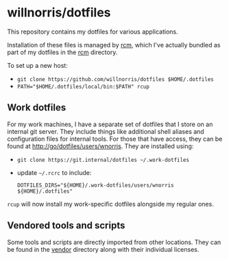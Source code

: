 # willnorris/dotfiles

This repository contains my dotfiles for various applications.

Installation of these files is managed by [rcm][], which I've actually bundled
as part of my dotfiles in the [rcm](./vendor/rcm/) directory.

[rcm]: https://github.com/thoughtbot/rcm

To set up a new host:

* `git clone https://github.com/willnorris/dotfiles $HOME/.dotfiles`
* `PATH="$HOME/.dotfiles/local/bin:$PATH" rcup`

## Work dotfiles

For my work machines, I have a separate set of dotfiles that I store on an
internal git server. They include things like additional shell aliases and
configuration files for internal tools. For those that have access, they can
be found at <http://go/dotfiles/users/wnorris>. They are installed
using:

* `git clone https://git.internal/dotfiles ~/.work-dotfiles`
* update `~/.rcrc` to include:

      DOTFILES_DIRS="${HOME}/.work-dotfiles/users/wnorris ${HOME}/.dotfiles"

`rcup` will now install my work-specific dotfiles alongside my regular ones.

## Vendored tools and scripts

Some tools and scripts are directly imported from other locations.  They can be
found in the [vendor](vendor) directory along with their individual licenses.
